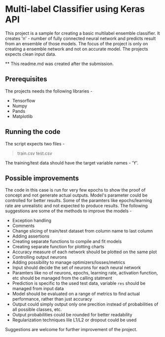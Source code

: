 # Multi-label Classifier using Keras API
This project is a sample for creating a basic multilabel ensemble classifier. It creates 'n' - number of fully connected neural network and predicts result from an ensemble of those models. The focus of the
project is only on creating a ensemble network and not on accurate model. The projects expects clean input data. 

** This readme.md was created after the submission. 

## Prerequisites

The projects needs the following libraries - 
* Tensorflow
* Numpy
* Pands
* Matplotlib

## Running the code
The script expects two files - 
> train.csv 
> test.csv

The training/test data should have the target variable names - 'Y'. 

## Possible improvements 
The code in this case is run for very few epochs to show the proof of concept and not generate actual outputs. Model's parameter could be controlled for better results. 
Some of the paramters like epochs/learning rate are unrealistic and not expected to produce results. 
The following suggestions are some of the methods to improve the models - 
- Exception handling
- Comments
- Change slicing of train/test dataset from column name to last column 
- Adding assertions
- Creating separate functions to compile and fit models
- Creating separate function for plotting charts
- Accuracy measure of each network should be plotted on the same plot
- Controlling output neurons
- Adding possibility to manage optimizers/losses/metrics
- Input should decide the set of neurons for each neural network
- Paramters like no of neurons, epochs, learning rate, activation function, etc should be managed from the calling statment
- Prediction is specific to the used test data, variable `res` should be managed from input data
- Model should be evaluated on a range of metrics to find actual performance, rather than just accuracy
- Output could simply output only one precition instead of probabilities of all possible classes, etc. 
- Output probabilities could be rounded for better readability
- Regularization techniques lile L1/L2 or dropout could be used 

Suggestions are welcome for further improvement of the project. 
